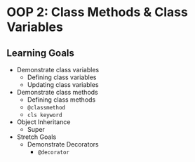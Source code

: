 # OOP 2: Class Methods & Class Variables

## Learning Goals

- Demonstrate class variables
    - Defining class variables
    - Updating class variables 
- Demonstrate class methods
    - Defining class methods 
    - `@classmethod`
    - `cls keyword`
- Object Inheritance
    - Super
- Stretch Goals
    - Demonstrate Decorators 
        - `@decorator`